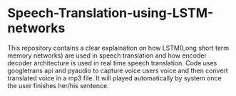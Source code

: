 # Speech-Translation-using-LSTM-networks
This repository contains a clear explaination on how LSTM(Long short term memory networks) are used in speech translation and how encoder decoder architecture 
is used in real time speech translation. Code uses googletrans api and pyaudio to capture voice users voice and then convert translated voice in a mp3 file.
It will played automatically by system once the user finishes her/his sentence.

